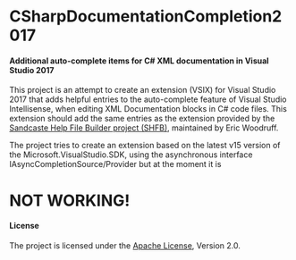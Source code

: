 # CSharpDocumentationCompletion2017
#### Additional auto-complete items for C# XML documentation in Visual Studio 2017

This project is an attempt to create an extension (VSIX) for Visual Studio 2017 that adds helpful entries to the auto-complete feature of Visual Studio Intellisense, when editing XML Documentation blocks in C# code files.
This extension should add the same entries as the extension provided by the [Sandcaste Help File Builder project (SHFB)](https://github.com/EWSoftware/SHFB), maintained by Eric Woodruff.

The project tries to create an extension based on the latest v15 version of the Microsoft.VisualStudio.SDK, using the asynchronous interface IAsyncCompletionSource/Provider but at the moment it is

# NOT WORKING!

#### License
The project is licensed under the [Apache License](LICENSE), Version 2.0.
